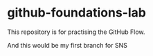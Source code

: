 # github-foundations-lab
This repository is for practising the GitHub Flow.

And this would be my first branch for SNS
